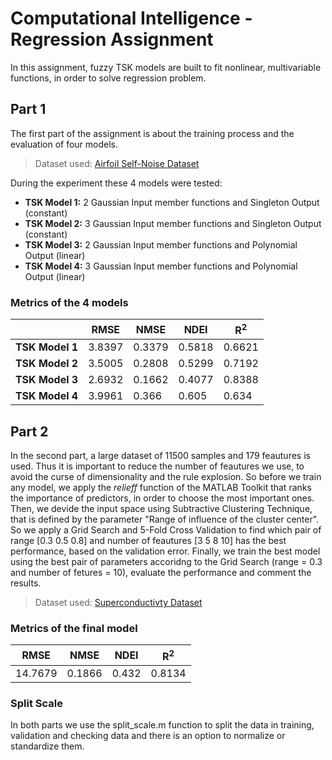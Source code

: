 # Computational Intelligence - Regression Assignment
In this assignment, fuzzy TSK models are built to fit nonlinear, multivariable functions, in order to solve regression problem.

## Part 1
The first part of the assignment is about the training process and the evaluation of four models. 
>Dataset used: [Airfoil Self-Noise Dataset](https://archive.ics.uci.edu/ml/datasets/airfoil+self-noise) 

During the experiment these 4 models were tested:
* **TSK Model 1:** 2 Gaussian Input member functions and Singleton Output (constant)
* **TSK Model 2:** 3 Gaussian Input member functions and Singleton Output (constant)
* **TSK Model 3:** 2 Gaussian Input member functions and Polynomial Output (linear)
* **TSK Model 4:** 3 Gaussian Input member functions and Polynomial Output (linear)

### Metrics of the 4 models
|  | **RMSE** | **NMSE** | **NDEI** | **R<sup>2</sup>** |
| --- | --- | --- | --- | --- |
| **TSK Model 1**	| 3.8397 | 0.3379	| 0.5818	| 0.6621 |
| **TSK Model 2**	| 3.5005 | 0.2808	| 0.5299	| 0.7192 |
| **TSK Model 3** | 2.6932 | 0.1662	| 0.4077	| 0.8388 |
| **TSK Model 4** | 3.9961 | 0.366 |	0.605	| 0.634 |


## Part 2
In the second part, a large dataset of 11500 samples and 179 feautures is used. Thus it is important to reduce the number of feautures we use, to avoid the curse of dimensionality and the rule explosion. So before we train any model, we apply the _relieff_ function of the MATLAB Toolkit that ranks the importance of predictors, in order to choose the most important ones. Then, we devide the input space using Subtractive Clustering Technique, that is defined by the parameter "Range of influence of the cluster center". So we apply a Grid Search and 5-Fold Cross Validation to find which pair of range [0.3 0.5 0.8] and number of feautures [3 5 8 10] has the best performance, based on the validation error. Finally, we train the best model using the best pair of parameters accoridng to the Grid Search (range = 0.3 and number of fetures = 10), evaluate the performance and comment the results.   
>Dataset used: [Superconductivty Dataset](https://archive.ics.uci.edu/ml/datasets/Epileptic+Seizure+Recognition) 

### Metrics of the final model

| **RMSE** | **NMSE** | **NDEI** | **R<sup>2</sup>** |
| --- | --- | --- | --- |
| 14.7679 | 0.1866	| 0.432	| 0.8134 |

### Split Scale
In both parts we use the split_scale.m function to split the data in training, validation and checking data and there is an option to normalize or standardize them.

